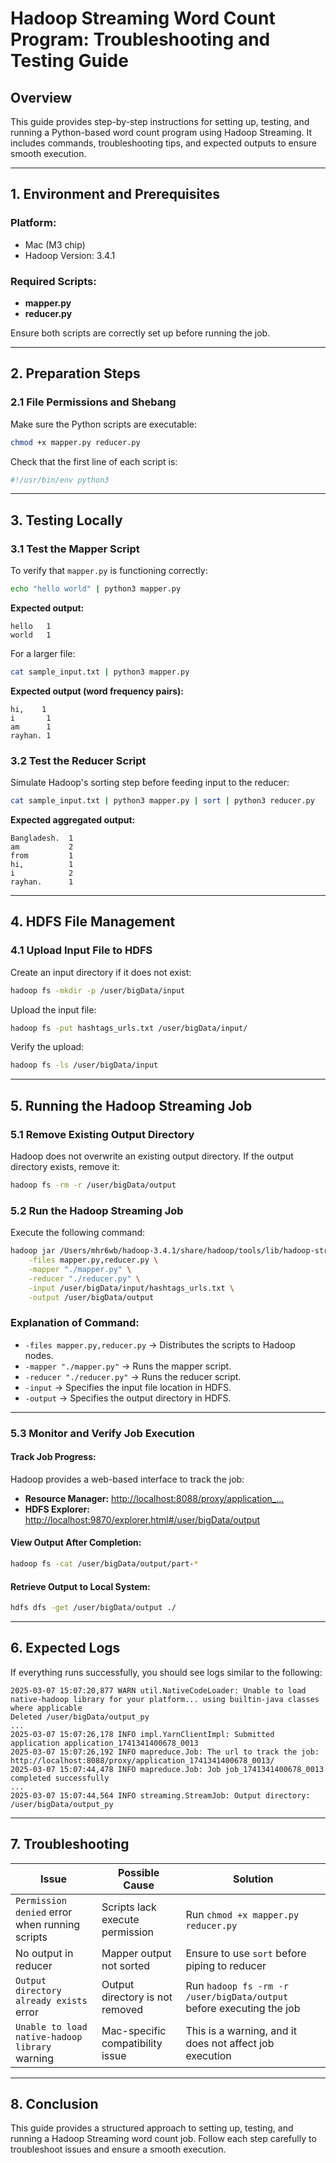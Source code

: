 # Hadoop Streaming Word Count Program: Troubleshooting and Testing Guide

## Overview
This guide provides step-by-step instructions for setting up, testing, and running a Python-based word count program using Hadoop Streaming. It includes commands, troubleshooting tips, and expected outputs to ensure smooth execution.

---

## 1. Environment and Prerequisites
### Platform:
- Mac (M3 chip)
- Hadoop Version: 3.4.1

### Required Scripts:
- **mapper.py**
- **reducer.py**

Ensure both scripts are correctly set up before running the job.

---

## 2. Preparation Steps
### 2.1 File Permissions and Shebang

Make sure the Python scripts are executable:
```bash
chmod +x mapper.py reducer.py
```

Check that the first line of each script is:
```python
#!/usr/bin/env python3
```

---

## 3. Testing Locally

### 3.1 Test the Mapper Script
To verify that `mapper.py` is functioning correctly:

```bash
echo "hello world" | python3 mapper.py
```
**Expected output:**
```
hello   1
world   1
```

For a larger file:
```bash
cat sample_input.txt | python3 mapper.py
```
**Expected output (word frequency pairs):**
```
hi,    1
i       1
am      1
rayhan. 1
```

### 3.2 Test the Reducer Script

Simulate Hadoop's sorting step before feeding input to the reducer:
```bash
cat sample_input.txt | python3 mapper.py | sort | python3 reducer.py
```

**Expected aggregated output:**
```
Bangladesh.  1
am           2
from         1
hi,          1
i            2
rayhan.      1
```

---

## 4. HDFS File Management

### 4.1 Upload Input File to HDFS
Create an input directory if it does not exist:
```bash
hadoop fs -mkdir -p /user/bigData/input
```

Upload the input file:
```bash
hadoop fs -put hashtags_urls.txt /user/bigData/input/
```

Verify the upload:
```bash
hadoop fs -ls /user/bigData/input
```

---

## 5. Running the Hadoop Streaming Job

### 5.1 Remove Existing Output Directory
Hadoop does not overwrite an existing output directory. If the output directory exists, remove it:
```bash
hadoop fs -rm -r /user/bigData/output
```

### 5.2 Run the Hadoop Streaming Job
Execute the following command:
```bash
hadoop jar /Users/mhr6wb/hadoop-3.4.1/share/hadoop/tools/lib/hadoop-streaming-3.4.1.jar \
    -files mapper.py,reducer.py \
    -mapper "./mapper.py" \
    -reducer "./reducer.py" \
    -input /user/bigData/input/hashtags_urls.txt \
    -output /user/bigData/output
```

### Explanation of Command:
- `-files mapper.py,reducer.py` → Distributes the scripts to Hadoop nodes.
- `-mapper "./mapper.py"` → Runs the mapper script.
- `-reducer "./reducer.py"` → Runs the reducer script.
- `-input` → Specifies the input file location in HDFS.
- `-output` → Specifies the output directory in HDFS.

---

### 5.3 Monitor and Verify Job Execution

#### Track Job Progress:
Hadoop provides a web-based interface to track the job:
- **Resource Manager:** [http://localhost:8088/proxy/application_...](http://localhost:8088/proxy/application_...)
- **HDFS Explorer:** [http://localhost:9870/explorer.html#/user/bigData/output](http://localhost:9870/explorer.html#/user/bigData/output)

#### View Output After Completion:
```bash
hadoop fs -cat /user/bigData/output/part-*
```

#### Retrieve Output to Local System:
```bash
hdfs dfs -get /user/bigData/output ./
```

---

## 6. Expected Logs
If everything runs successfully, you should see logs similar to the following:
```log
2025-03-07 15:07:20,877 WARN util.NativeCodeLoader: Unable to load native-hadoop library for your platform... using builtin-java classes where applicable
Deleted /user/bigData/output_py
...
2025-03-07 15:07:26,178 INFO impl.YarnClientImpl: Submitted application application_1741341400678_0013
2025-03-07 15:07:26,192 INFO mapreduce.Job: The url to track the job: http://localhost:8088/proxy/application_1741341400678_0013/
2025-03-07 15:07:44,478 INFO mapreduce.Job: Job job_1741341400678_0013 completed successfully
...
2025-03-07 15:07:44,564 INFO streaming.StreamJob: Output directory: /user/bigData/output_py
```

---

## 7. Troubleshooting

| Issue | Possible Cause | Solution |
|--------|----------------|----------|
| `Permission denied` error when running scripts | Scripts lack execute permission | Run `chmod +x mapper.py reducer.py` |
| No output in reducer | Mapper output not sorted | Ensure to use `sort` before piping to reducer |
| `Output directory already exists` error | Output directory is not removed | Run `hadoop fs -rm -r /user/bigData/output` before executing the job |
| `Unable to load native-hadoop library` warning | Mac-specific compatibility issue | This is a warning, and it does not affect job execution |

---

## 8. Conclusion
This guide provides a structured approach to setting up, testing, and running a Hadoop Streaming word count job. Follow each step carefully to troubleshoot issues and ensure a smooth execution.


